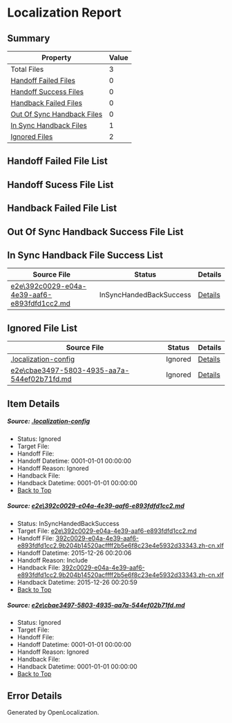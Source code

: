 # <a name='report-top'></a> Localization Report

## Summary
 Property | Value 
 -------- | ----- 
 Total Files | 3
[ Handoff Failed Files ](#handoff-failed-list)| 0
[ Handoff Success Files ](#handoff-success-list)| 0
[ Handback Failed Files ](#handback-failed-list)| 0
[ Out Of Sync Handback Files ](#outofsync-handback-success-list)| 0
[ In Sync Handback Files ](#insync-handback-success-list)| 1
[ Ignored Files ](#ignored-list)| 2

## <a name='handoff-failed-list'></a> Handoff Failed File List

## <a name='handoff-success-list'></a> Handoff Sucess File List

## <a name='handback-failed-list'></a> Handback Failed File List

## <a name='outofsync-handback-success-list'></a> Out Of Sync Handback Success File List

## <a name='insync-handback-success-list'></a> In Sync Handback File Success List
 Source File | Status | Details 
 ----------- | ------ | ------- 
 [e2e\392c0029-e04a-4e39-aaf6-e893fdfd1cc2.md](https://github.com/OpenLocalizationTest/oltest/blob/74f32e16b7c82876b0a1fae35d23cdb225416f40/e2e/392c0029-e04a-4e39-aaf6-e893fdfd1cc2.md) | InSyncHandedBackSuccess | [Details](#cb1aae9ae4e7df0d35edfb82ab7a50ab47728ab81)

## <a name='ignored-list'></a> Ignored File List
 Source File | Status | Details 
 ----------- | ------ | ------- 
 [.localization-config](https://github.com/OpenLocalizationTest/oltest/blob/74f32e16b7c82876b0a1fae35d23cdb225416f40/.localization-config) | Ignored | [Details](#1b1b1cababca9a843d46cac6cc08988e221902dd0)
 [e2e\cbae3497-5803-4935-aa7a-544ef02b71fd.md](https://github.com/OpenLocalizationTest/oltest/blob/74f32e16b7c82876b0a1fae35d23cdb225416f40/e2e/cbae3497-5803-4935-aa7a-544ef02b71fd.md) | Ignored | [Details](#5922641fc75f49d1ce1ce8e02d7a87ff5093b06b2)

## Item Details
##### <a name='1b1b1cababca9a843d46cac6cc08988e221902dd0'></a> Source: [.localization-config](https://github.com/OpenLocalizationTest/oltest/blob/74f32e16b7c82876b0a1fae35d23cdb225416f40/.localization-config)
* Status: Ignored
* Target File: 
* Handoff File: 
* Handoff Datetime: 0001-01-01 00:00:00
* Handoff Reason: Ignored
* Handback File: 
* Handback Datetime: 0001-01-01 00:00:00
* [Back to Top](#report-top)

##### <a name='cb1aae9ae4e7df0d35edfb82ab7a50ab47728ab81'></a> Source: [e2e\392c0029-e04a-4e39-aaf6-e893fdfd1cc2.md](https://github.com/OpenLocalizationTest/oltest/blob/74f32e16b7c82876b0a1fae35d23cdb225416f40/e2e/392c0029-e04a-4e39-aaf6-e893fdfd1cc2.md)
* Status: InSyncHandedBackSuccess
* Target File: [e2e\392c0029-e04a-4e39-aaf6-e893fdfd1cc2.md](https://github.com/OpenLocalizationTestOrg/oltest.zh-cn/blob/7090910671383e250021f3f4cd03f1788b9603a5/e2e/392c0029-e04a-4e39-aaf6-e893fdfd1cc2.md)
* Handoff File: [392c0029-e04a-4e39-aaf6-e893fdfd1cc2.9b204b14520acffff2b5e6f8c23e4e5932d33343.zh-cn.xlf](https://github.com/OpenLocalizationTestOrg/olhandoff/blob/e201aaecbbb0faecde4a0bce6d55c572c653bed7/ol-handoff/OpenLocalizationTestOrg/oltest.zh-cn/qimu/392c0029-e04a-4e39-aaf6-e893fdfd1cc2.9b204b14520acffff2b5e6f8c23e4e5932d33343.zh-cn.xlf)
* Handoff Datetime: 2015-12-26 00:20:06
* Handoff Reason: Include
* Handback File: [392c0029-e04a-4e39-aaf6-e893fdfd1cc2.9b204b14520acffff2b5e6f8c23e4e5932d33343.zh-cn.xlf](https://github.com/OpenLocalizationTestOrg/olhandback/blob/65c9ad834ab299e9e82f323cb6462a9cc9323bcb/ol-handback/OpenLocalizationTestOrg/oltest.zh-cn/qimu/392c0029-e04a-4e39-aaf6-e893fdfd1cc2.9b204b14520acffff2b5e6f8c23e4e5932d33343.zh-cn.xlf)
* Handback Datetime: 2015-12-26 00:20:59
* [Back to Top](#report-top)

##### <a name='5922641fc75f49d1ce1ce8e02d7a87ff5093b06b2'></a> Source: [e2e\cbae3497-5803-4935-aa7a-544ef02b71fd.md](https://github.com/OpenLocalizationTest/oltest/blob/74f32e16b7c82876b0a1fae35d23cdb225416f40/e2e/cbae3497-5803-4935-aa7a-544ef02b71fd.md)
* Status: Ignored
* Target File: 
* Handoff File: 
* Handoff Datetime: 0001-01-01 00:00:00
* Handoff Reason: Ignored
* Handback File: 
* Handback Datetime: 0001-01-01 00:00:00
* [Back to Top](#report-top)


## Error Details

Generated by OpenLocalization.
